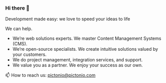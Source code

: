 ### Hi there 👋

Development made easy: we love to speed your ideas to life

We can help.

- We’re web solutions experts. We master Content Management Systems (CMS).
- We’re open-source specialists. We create intuitive solutions valued by your customers.
- We do project management, integration services, and support.
- We value you as a partner. We enjoy your success as our own.


📫 How to reach us: pictonio@pictonio.com

<!--
**pictonio/pictonio** is a ✨ _special_ ✨ repository because its `README.md` (this file) appears on your GitHub profile.

Here are some ideas to get you started:

- 🔭 I’m currently working on ...
- 🌱 I’m currently learning ...
- 👯 I’m looking to collaborate on ...
- 🤔 I’m looking for help with ...
- 💬 Ask me about ...
- 📫 How to reach me: ...
- 😄 Pronouns: ...
- ⚡ Fun fact: ...
-->
